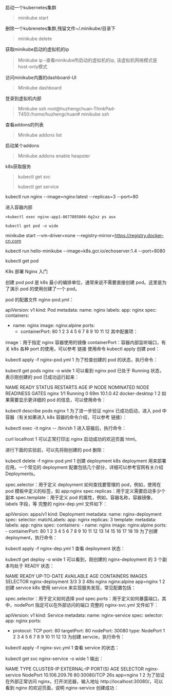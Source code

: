 启动一个kubernetes集群 

> minikube start

删除一个kubrenetes集群,残留文件~/.minikube/目录下 

> minikube delete

获取minikube启动的虚拟机的ip

> Minikube ip –查看minikube所启动的虚拟机的ip, 该虚拟机网络模式是host-only模式

访问minikube内置的dashboard-UI 

> Minikube dashboard

登录到虚拟机内部 

> Minikube ssh 
> root@huzhengchuan-ThinkPad-T450:/home/huzhengchuan# minikube ssh

查看addons的列表 

> Minikube addons list 

启动某个addons 

> Minikube addons enable heapster

k8s获取服务

> kubectl get svc
>
> kubectl get service



kubectl run nginx --image=nginx:latest --replicas=3 --port=80



进入容器内部

	>kubectl exec nginx-app1-8677885866-6g2xz ps aux



```
kubectl get pod -o wide
```

minikube start --vm-driver=none --registry-mirror=https://registry.docker-cn.com

kubectl run hello-minikube --image=k8s.gcr.io/echoserver:1.4 --port=8080 

kubectl get pod











































K8s 部署 Nginx 入门

创建 pod
pod 是 k8s 最小的编排单位，通常来说不需要直接创建 pod。这里是为了演示 pod 的使用创建了一个 pod。

pod 的配置文件 nginx-pod.yml：

apiVersion: v1
kind: Pod
metadata:
  name: nginx
  labels:
    app: nginx
spec:
  containers:
  - name: nginx
    image: nginx:alpine
    ports:
    - containerPort: 80
    1
    2
    3
    4
    5
    6
    7
    8
    9
    10
    11
    12
    其中配置项：

image：用于指定 nginx 容器使用的镜像
containerPort：容器内部监听端口，有关 k8s 各种 port 的使用，可以参考 链接
使用命令 kubectl apply 创建 pod：

kubectl apply -f nginx-pod.yml
1
为了检查创建的 pod 的状态，执行命令：

kubectl get pods nginx -o wide
1
可以看到 nginx pod 已处于 Running 状态，表示刚创建的 pod 已成功运行起来：

NAME    READY   STATUS    RESTARTS   AGE   IP          NODE             NOMINATED NODE   READINESS GATES
nginx   1/1     Running   0          69m   10.1.0.42   docker-desktop   <none>           <none>
1
2
如果需要显示更详细的 pod 的信息，可以使用命令：

kubectl describe pods nginx
1
为了进一步验证 nginx 已成功启动，进入 pod 中容器（有关如果进入 k8s 容器的命令介绍，可以参考 链接）：

kubectl exec -it nginx -- /bin/sh
1
进入容器后，执行命令：

curl localhost
1
可以正常打印出 nginx 启动成功的欢迎页面 html。

进行下面的实验前，可以先将刚创建的 pod 删除：

kubectl delete -f nginx-pod.yml
1
创建 deployment
k8s deployment 用来部署应用。一个常见的 deployment 配置包括几个部分，详细可以参考官网有关介绍 Deployments。

spec.selector：用于定义 deployment 如何查找要管理的 pod，例如，使用在 pod 模板中定义的标签，如 app:nginx
spec.replicas：用于定义需要启动多少个副本
spec.template：用于定义 pod 的属性，例如，容器名称，容器镜像，labels 字段，等
完整的 nginx-dep.yml 文件如下：

apiVersion: apps/v1
kind: Deployment
metadata:
  name: nginx-deployment
spec:
  selector:
    matchLabels:
      app: nginx
  replicas: 3
  template:
    metadata:
      labels:
        app: nginx
    spec:
      containers:
      - name: nginx
        image: nginx:alpine
        ports:
        - containerPort: 80
1
2
3
4
5
6
7
8
9
10
11
12
13
14
15
16
17
18
19
为了创建 deployment，执行命令：

kubectl apply -f nginx-dep.yml
1
查看 deployment 状态：

kubectl get deploy -o wide
1
可以看到，刚创建的 nginx-deployment 的 3 个副本均处于 READY 状态：

NAME               READY   UP-TO-DATE   AVAILABLE   AGE   CONTAINERS   IMAGES         SELECTOR
nginx-deployment   3/3     3            3           48s   nginx        nginx:alpine   app=nginx
1
2
创建 service
k8s 使用 service 来实现服务发现，常见配置包括：

spec.selector：用于定义如何选择 pod
spec.ports：用于定义如何暴露端口，其中，nodePort 指定可以在外部访问的端口
完整的 nginx-svc.yml 文件如下：

apiVersion: v1
kind: Service
metadata:
  name: nginx-service
spec:
  selector:
    app: nginx
  ports:
  - protocol: TCP
    port: 80
    targetPort: 80
    nodePort: 30080
    type: NodePort
    1
    2
    3
    4
    5
    6
    7
    8
    9
    10
    11
    12
    13
    为创建 servcie，执行命令：

kubectl apply -f nginx-svc.yml
1
查看 service 的状态：

kubectl get svc nginx-service -o wide
1
输出：

NAME            TYPE       CLUSTER-IP      EXTERNAL-IP   PORT(S)        AGE   SELECTOR
nginx-service   NodePort   10.106.209.76   <none>        80:30080/TCP   26s   app=nginx
1
2
为了验证在外部正常访问 nginx，打开浏览器，输入地址 http://localhost:30080/，可以看到 nginx 的欢迎页面，说明 nginx-service 创建成功：